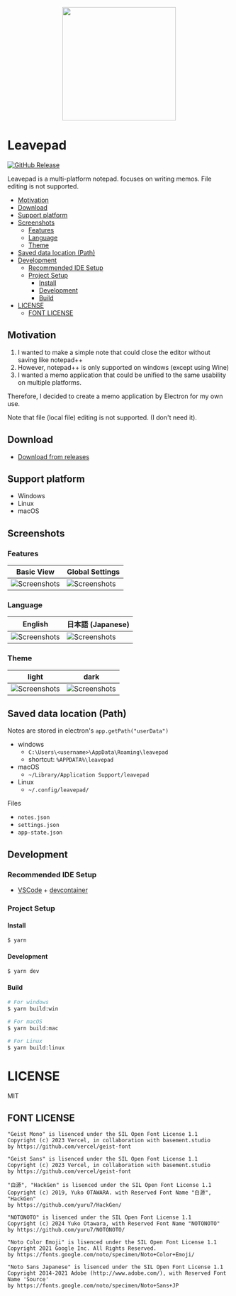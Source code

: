 <p align="center">
  <img width="256" height="256" src="https://raw.github.com/kaishuu0123/leavepad/main/build/icon.png">
</p>

# Leavepad

<a href="https://github.com/kaishuu0123/leavepad/releases">

![GitHub Release](https://img.shields.io/github/v/release/kaishuu0123/leavepad)

</a>

Leavepad is a multi-platform notepad. focuses on writing memos. File editing is not supported.

* [Motivation](#motivation)
* [Download](#download)
* [Support platform](#support-platform)
* [Screenshots](#screenshots)
  + [Features](#features)
  + [Language](#language)
  + [Theme](#theme)
* [Saved data location (Path)](#saved-data-location-path)
* [Development](#development)
  + [Recommended IDE Setup](#recommended-ide-setup)
  + [Project Setup](#project-setup)
      - [Install](#install)
      - [Development](#development-1)
      - [Build](#build)
* [LICENSE](#license)
  + [FONT LICENSE](#font-license)

## Motivation

1. I wanted to make a simple note that could close the editor without saving like notepad++
1. However, notepad++ is only supported on windows (except using Wine)
1. I wanted a memo application that could be unified to the same usability on multiple platforms.

Therefore, I decided to create a memo application by Electron for my own use.

Note that file (local file) editing is not supported. (I don't need it).

## Download

- [Download from releases](https://github.com/kaishuu0123/leavepad/releases)

## Support platform

- Windows
- Linux
- macOS

## Screenshots

### Features

| Basic View                                                                                           | Global Settings                                                                                           |
| ---------------------------------------------------------------------------------------------------- | --------------------------------------------------------------------------------------------------------- |
| ![Screenshots](https://raw.github.com/kaishuu0123/leavepad/main/screenshots/20241123/basic_view.png) | ![Screenshots](https://raw.github.com/kaishuu0123/leavepad/main/screenshots/20241123/global_settings.png) |

### Language

| English                                                                                           | 日本語 (Japanese)                                                                                  |
| ------------------------------------------------------------------------------------------------- | -------------------------------------------------------------------------------------------------- |
| ![Screenshots](https://raw.github.com/kaishuu0123/leavepad/main/screenshots/20241123/language_english.png) | ![Screenshots](https://raw.github.com/kaishuu0123/leavepad/main/screenshots/20241123/language_japanese.png) |

### Theme

| light                                                                                                 | dark                                                                                                 |
| ----------------------------------------------------------------------------------------------------- | ---------------------------------------------------------------------------------------------------- |
| ![Screenshots](https://raw.github.com/kaishuu0123/leavepad/main/screenshots/20241123/theme_light.png) | ![Screenshots](https://raw.github.com/kaishuu0123/leavepad/main/screenshots/20241123/theme_dark.png) |

## Saved data location (Path)

Notes are stored in electron's `app.getPath("userData")`

- windows
  - `C:\Users\<username>\AppData\Roaming\leavepad`
  - shortcut: `%APPDATA%\leavepad`
- macOS
  - `~/Library/Application Support/leavepad`
- Linux
  - `~/.config/leavepad/`

Files

- `notes.json`
- `settings.json`
- `app-state.json`


## Development
### Recommended IDE Setup

- [VSCode](https://code.visualstudio.com/) + [devcontainer](https://code.visualstudio.com/docs/devcontainers/tutorial)

### Project Setup

#### Install

```bash
$ yarn
```

#### Development

```bash
$ yarn dev
```

#### Build

```bash
# For windows
$ yarn build:win

# For macOS
$ yarn build:mac

# For Linux
$ yarn build:linux
```

# LICENSE

MIT

## FONT LICENSE

```
"Geist Mono" is lisenced under the SIL Open Font License 1.1
Copyright (c) 2023 Vercel, in collaboration with basement.studio
by https://github.com/vercel/geist-font

"Geist Sans" is lisenced under the SIL Open Font License 1.1
Copyright (c) 2023 Vercel, in collaboration with basement.studio
by https://github.com/vercel/geist-font

"白源", "HackGen" is lisenced under the SIL Open Font License 1.1
Copyright (c) 2019, Yuko OTAWARA. with Reserved Font Name "白源", "HackGen"
by https://github.com/yuru7/HackGen/

"NOTONOTO" is lisenced under the SIL Open Font License 1.1
Copyright (c) 2024 Yuko Otawara, with Reserved Font Name "NOTONOTO"
by https://github.com/yuru7/NOTONOTO/

"Noto Color Emoji" is lisenced under the SIL Open Font License 1.1
Copyright 2021 Google Inc. All Rights Reserved.
by https://fonts.google.com/noto/specimen/Noto+Color+Emoji/

"Noto Sans Japanese" is lisenced under the SIL Open Font License 1.1
Copyright 2014-2021 Adobe (http://www.adobe.com/), with Reserved Font Name 'Source'
by https://fonts.google.com/noto/specimen/Noto+Sans+JP
```
